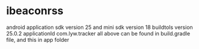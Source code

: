 
# ibeaconrss
android application
sdk version 25
and mini sdk version 18
buildtols version 25.0.2
applicationId com.lyw.tracker
all above can be found in build.gradle file, and this in app folder
